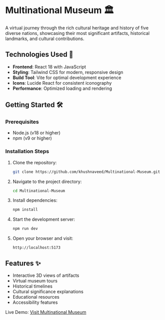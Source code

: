 # Multinational Museum 🏛️

A virtual journey through the rich cultural heritage and history of five diverse nations, showcasing their most significant artifacts, historical landmarks, and cultural contributions.

## Technologies Used 🚀
- **Frontend**: React 18 with JavaScript
- **Styling**: Tailwind CSS for modern, responsive design
- **Build Tool**: Vite for optimal development experience
- **Icons**: Lucide React for consistent iconography
- **Performance**: Optimized loading and rendering

## Getting Started 🛠️

### Prerequisites

- Node.js (v18 or higher)
- npm (v9 or higher)

### Installation Steps

1. Clone the repository:
   ```bash
   git clone https://github.com/khushnaveed/Multinational-Museum.git
   ```

2. Navigate to the project directory:
   ```bash
   cd Multinational-Museum
   ```

3. Install dependencies:
   ```bash
   npm install
   ```

4. Start the development server:
   ```bash
   npm run dev
   ```

5. Open your browser and visit:
   ```
   http://localhost:5173
   ```

## Features ✨

- Interactive 3D views of artifacts
- Virtual museum tours
- Historical timelines
- Cultural significance explanations
- Educational resources
- Accessibility features

Live Demo: [Visit Multinational Museum](https://museumsphere.netlify.app/)
